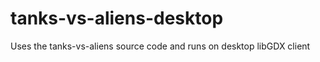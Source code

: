 tanks-vs-aliens-desktop
=======================

Uses the tanks-vs-aliens source code and runs on desktop libGDX client